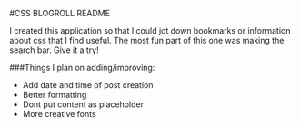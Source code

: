 #CSS BLOGROLL README

I created this application so that I could jot down bookmarks or information about css that I find useful. The most fun part of this one was making the search bar. Give it a try!

###Things I plan on adding/improving:

* Add date and time of post creation
* Better formatting
* Dont put content as placeholder
* More creative fonts